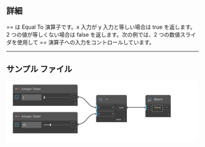 ## 詳細
== は Equal To 演算子です。x 入力が y 入力と等しい場合は true を返します。2 つの値が等しくない場合は false を返します。次の例では、2 つの数値スライダを使用して == 演算子への入力をコントロールしています。
___
## サンプル ファイル

![EqualTo](./CoreNodeModels.Equals_img.jpg)

